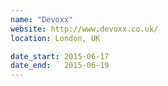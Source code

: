 ```yaml
---
name: "Devoxx"
website: http://www.devoxx.co.uk/
location: London, UK

date_start: 2015-06-17
date_end:   2015-06-19
---
```

